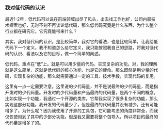 ### 我对低代码的认识

最近1-2年，低代码可以说在前端领域出尽了风头，出去找工作也好，公司内部技术探索也好，无时不刻不再谈论低代码，那么低代码究竟是什么东西，为什么整个行业都在研究它，它究竟能带来什么？

其实，我对低代码的认识，是比较简单，我对它的看法，也是比较简单。让我给低代码下一个定义，我不知道怎么给它定义，我只能按照我自己的思路，将我对低代码的认识、看法以及它的目标，做一个简单的阐述。

低代码，重点在“低”上。就是可以用少量的代码，实现复杂的功能。对，我的理解就是这么简单，这就是低代码的核心功能，也是它的使命。那么既然是用少量的代码，实现复杂的功能，那么就需要通过一定的工具、技术手段，实现代码的复用。

这里有一点一定需要注意，这里说的少代码量，并不是说最终的少代码量，而是指开发时的少代码量。开发时的少代码量和产品最终的代码量，是两个不同的概念。比如实现一个功能，我通过一个开源的类库，它帮我实现了很多复杂的功能，那么实现这部分功能，我开发的代码量少了，但是最终的代码量并没有减少，还有可能增多了。为什么呢？因为我使用了开源的工具包，它可能考虑的角度非常全，而我仅仅使用到了其中的少部分功能，但是我又需要将整个包导入，所以项目的最终的代码量是增多了的。

